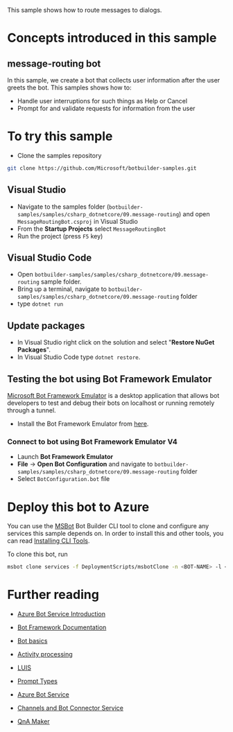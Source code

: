 ﻿This sample shows how to route messages to dialogs.

# Concepts introduced in this sample

## message-routing bot

In this sample, we create a bot that collects user information after the user greets the bot. This samples shows how to:

- Handle user interruptions for such things as Help or Cancel
- Prompt for and validate requests for information from the user

# To try this sample

- Clone the samples repository

```bash
git clone https://github.com/Microsoft/botbuilder-samples.git
```

## Visual Studio

- Navigate to the samples folder (`botbuilder-samples/samples/csharp_dotnetcore/09.message-routing`) and open `MessageRoutingBot.csproj` in Visual Studio
- From the **Startup Projects** select `MessageRoutingBot`
- Run the project (press `F5` key)

## Visual Studio Code

- Open `botbuilder-samples/samples/csharp_dotnetcore/09.message-routing` sample folder.
- Bring up a terminal, navigate to `botbuilder-samples/samples/csharp_dotnetcore/09.message-routing` folder
- type `dotnet run`

## Update packages

- In Visual Studio right click on the solution and select "**Restore NuGet Packages**".
- In Visual Studio Code type `dotnet restore`.

## Testing the bot using Bot Framework Emulator

[Microsoft Bot Framework Emulator](https://github.com/microsoft/botframework-emulator) is a desktop application that allows bot developers to test and debug their bots on localhost or running remotely through a tunnel.

- Install the Bot Framework Emulator from [here](https://aka.ms/botframeworkemulator).

### Connect to bot using Bot Framework Emulator V4

- Launch **Bot Framework Emulator**
- **File** -> **Open Bot Configuration** and navigate to `botbuilder-samples/samples/csharp_dotnetcore/09.message-routing` folder
- Select `BotConfiguration.bot` file

# Deploy this bot to Azure

You can use the [MSBot](https://github.com/microsoft/botbuilder-tools) Bot Builder CLI tool to clone and configure any services this sample depends on. In order to install this and other tools, you can read [Installing CLI Tools](../../../Installing_CLI_tools.md).

To clone this bot, run

```bash
msbot clone services -f DeploymentScripts/msbotClone -n <BOT-NAME> -l <Azure-location> --subscriptionId <Azure-subscription-id>
```

# Further reading

- [Azure Bot Service Introduction](https://docs.microsoft.com/en-us/azure/bot-service/bot-service-overview-introduction?view=azure-bot-service-4.0)

- [Bot Framework Documentation](https://docs.botframework.com/)
- [Bot basics](https://docs.microsoft.com/en-us/azure/bot-service/bot-builder-basics?view=azure-bot-service-4.0)
- [Activity processing](https://docs.microsoft.com/en-us/azure/bot-service/bot-builder-concept-activity-processing?view=azure-bot-service-4.0)
- [LUIS](https://www.luis.ai/)
- [Prompt Types](https://docs.microsoft.com/en-us/azure/bot-service/bot-builder-prompts?view=azure-bot-service-4.0&tabs=javascript)
- [Azure Bot Service](https://docs.microsoft.com/en-us/azure/bot-service/bot-service-overview-introduction?view=azure-bot-service-4.0)
- [Channels and Bot Connector Service](https://docs.microsoft.com/en-us/azure/bot-service/bot-concepts?view=azure-bot-service-4.0)
- [QnA Maker](https://qnamaker.ai/)